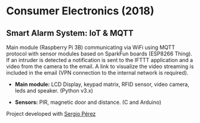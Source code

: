 # Consumer Electronics (2018)
## Smart Alarm System: IoT & MQTT

Main module (Raspberry Pi 3B) communicating via WiFi using MQTT protocol with sensor modules based on SparkFun boards (ESP8266 Thing).
If an intruder is detected a notification is sent to the IFTTT application and a video from the camera to the email. A link to visualize the video streaming is included in the email (VPN connection to the internal network is required).

- **Main module:** LCD Display, keypad matrix, RFID sensor, video camera, leds and speaker. (Python v3.x)

- **Sensors:** PIR, magnetic door and distance. (C and Arduino)



Project developed with [Sergio Pérez][1]

[1]: https://github.com/spmorillo
